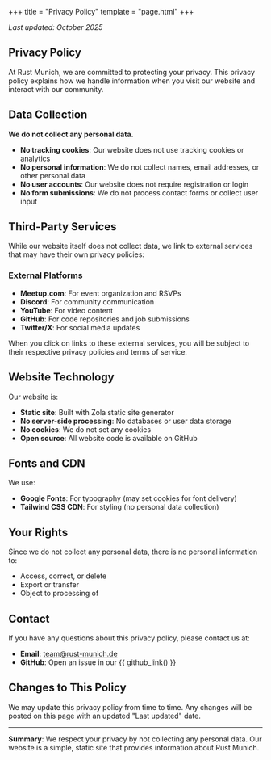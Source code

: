 +++
title = "Privacy Policy"
template = "page.html"
+++

*Last updated: October 2025*

## Privacy Policy

At Rust Munich, we are committed to protecting your privacy. This privacy policy explains how we handle information when you visit our website and interact with our community.

## Data Collection

**We do not collect any personal data.**

- **No tracking cookies**: Our website does not use tracking cookies or analytics
- **No personal information**: We do not collect names, email addresses, or other personal data
- **No user accounts**: Our website does not require registration or login
- **No form submissions**: We do not process contact forms or collect user input

## Third-Party Services

While our website itself does not collect data, we link to external services that may have their own privacy policies:

### External Platforms
- **Meetup.com**: For event organization and RSVPs
- **Discord**: For community communication
- **YouTube**: For video content
- **GitHub**: For code repositories and job submissions
- **Twitter/X**: For social media updates

When you click on links to these external services, you will be subject to their respective privacy policies and terms of service.

## Website Technology

Our website is:
- **Static site**: Built with Zola static site generator
- **No server-side processing**: No databases or user data storage
- **No cookies**: We do not set any cookies
- **Open source**: All website code is available on GitHub

## Fonts and CDN

We use:
- **Google Fonts**: For typography (may set cookies for font delivery)
- **Tailwind CSS CDN**: For styling (no personal data collection)

## Your Rights

Since we do not collect any personal data, there is no personal information to:
- Access, correct, or delete
- Export or transfer
- Object to processing of

## Contact

If you have any questions about this privacy policy, please contact us at:
- **Email**: team@rust-munich.de
- **GitHub**: Open an issue in our {{ github_link() }}

## Changes to This Policy

We may update this privacy policy from time to time. Any changes will be posted on this page with an updated "Last updated" date.

---

**Summary**: We respect your privacy by not collecting any personal data. Our website is a simple, static site that provides information about Rust Munich.
